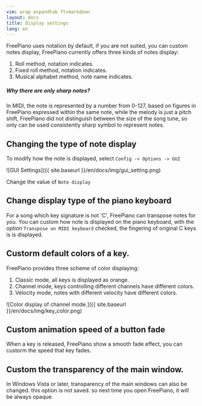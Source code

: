 ```yaml
---
vim: wrap expandtab ft=markdown
layout: docs
title: Display settings
lang: en
---
```


FreePiano uses notation by default, if you are not suited, you can custom notes display, FreePiano currently offers three kinds of notes display:

1. Roll method, notation indicates.
2. Fixed roll method, notation indicates.
3. Musical alphabet method, note name indicates.

<div class="note question">
<h5>Why there are only sharp notes?</h5>
<p>In MIDI, the note is represented by a number from 0-127, based on figures in FreePiano expressed within the same note, while the melody is just a pitch shift, FreePiano did not distinguish between the size of the song tune, so only can be used consistently sharp symbol to represent notes.</p>
</div>

## Changing the type of note display

To modify how the note is displayed, select `Config -> Options -> GUI`

![GUI Settings]({{ site.baseurl }}/en/docs/img/gui_setting.png)

Change the value of `Note display`


## Change display type of the piano keyboard

For a song which key signature is not 'C', FreePiano can transpose notes for you. You can custom how note is displayed on the piano keyboard, with the option `Transpose on MIDI keyboard` checked, the fingering of original C keys is is displayed.

## Custorm default colors of a key.

FreePiano provides three scheme of color displaying:

1. Classic mode, all keys is displayed as orange.
2. Channel mode, keys controlling different channels have different colors.
3. Velocity mode, notes with different velocity have different colors.

![Color display of channel mode.]({{ site.baseurl }}/en/docs/img/key_color.png)


## Custom animation speed of a button fade

When a key is released, FreePiano show a smooth fade effect, you can custorm the speed that key fades.

## Custom the transparency of the main window.

In Windows Vista or later, transparency of the main windows can also be changed. this option is not saved. so next time you open FreePiano, it will be always opaque.

